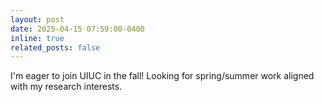 ```yaml
---
layout: post
date: 2025-04-15 07:59:00-0400
inline: true
related_posts: false
---
```


I'm eager to join UIUC in the fall! Looking for spring/summer work aligned with my research interests.
